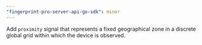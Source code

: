 ```yaml
---
"fingerprint-pro-server-api-go-sdk": minor
---
```


Add `proximity` signal that represents a fixed geographical zone in a discrete global grid within which the device is observed.
